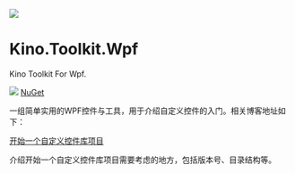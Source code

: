 ![](https://github.com/DinoChan/Kino.Toolkit.Wpf/blob/master/Logo.png)

# Kino.Toolkit.Wpf

Kino Toolkit For Wpf.

![](https://raw.githubusercontent.com/DinoChan/Kino.Toolkit.Wpf/master/demo.png)
[NuGet](https://www.nuget.org/packages/Kino.Toolkit.Wpf/)

一组简单实用的WPF控件与工具，用于介绍自定义控件的入门。相关博客地址如下：

[开始一个自定义控件库项目](https://www.cnblogs.com/dino623/p/CustomControLibrary.html)

介绍开始一个自定义控件库项目需要考虑的地方，包括版本号、目录结构等。

